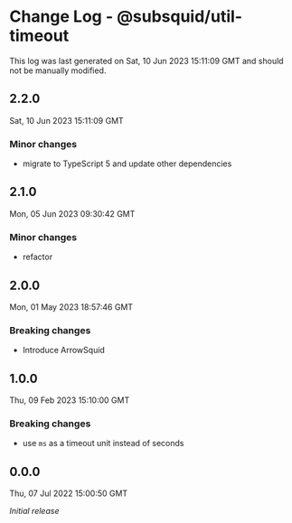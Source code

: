 # Change Log - @subsquid/util-timeout

This log was last generated on Sat, 10 Jun 2023 15:11:09 GMT and should not be manually modified.

## 2.2.0
Sat, 10 Jun 2023 15:11:09 GMT

### Minor changes

- migrate to TypeScript 5 and update other dependencies

## 2.1.0
Mon, 05 Jun 2023 09:30:42 GMT

### Minor changes

- refactor

## 2.0.0
Mon, 01 May 2023 18:57:46 GMT

### Breaking changes

- Introduce ArrowSquid

## 1.0.0
Thu, 09 Feb 2023 15:10:00 GMT

### Breaking changes

- use `ms` as a timeout unit instead of seconds

## 0.0.0
Thu, 07 Jul 2022 15:00:50 GMT

_Initial release_

